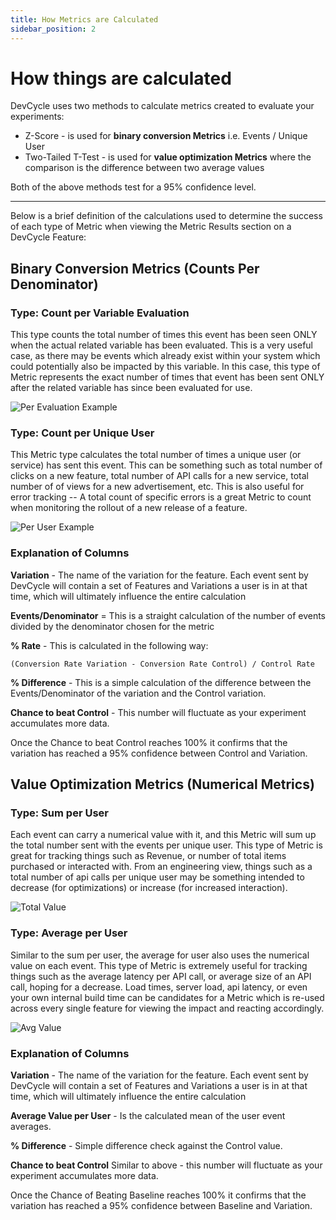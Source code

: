 ```yaml
---
title: How Metrics are Calculated
sidebar_position: 2
---
```


# How things are calculated

DevCycle uses two methods to calculate metrics created to evaluate your experiments:

- Z-Score - is used for **binary conversion Metrics** i.e. Events / Unique User
- Two-Tailed T-Test - is used for **value optimization Metrics** where the comparison is the difference between two average values

Both of the above methods test for a 95% confidence level.

---

Below is a brief definition of the calculations used to determine the success of each type of Metric when viewing the Metric Results section on a DevCycle Feature:

## Binary Conversion Metrics (Counts Per Denominator)

### Type: Count per Variable Evaluation

This type counts the total number of times this event has been seen ONLY when the actual related variable has been evaluated. This is a very useful case, as there may be events which already exist within your system which could potentially also be impacted by this variable. In this case, this type of Metric represents the exact number of times that event has been sent ONLY after the related variable has since been evaluated for use.

![Per Evaluation Example](/june-2022-per-evaluation-example.png)

### Type: Count per Unique User

This Metric type calculates the total number of times a unique user (or service) has sent this event. This can be something such as total number of clicks on a new feature, total number of API calls for a new service, total number of of views for a new advertisement, etc. This is also useful for error tracking -- A total count of specific errors is a great Metric to count when monitoring the rollout of a new release of a feature.

![Per User Example](/june-2022-per-user-example.png)

### Explanation of Columns

**Variation** - The name of the variation for the feature. Each event sent by DevCycle will contain a set of Features and Variations a user is in at that time, which will ultimately influence the entire calculation

**Events/Denominator** = This is a straight calculation of the number of events divided by the denominator chosen for the metric

**% Rate** - This is calculated in the following way:

`(Conversion Rate Variation - Conversion Rate Control) / Control Rate`

**% Difference** - This is a simple calculation of the difference between the Events/Denominator of the variation and the Control variation. 

**Chance to beat Control** - This number will fluctuate as your experiment accumulates more data.

Once the Chance to beat Control reaches 100% it confirms that the variation has reached a 95% confidence between Control and Variation.

## Value Optimization Metrics (Numerical Metrics)

### Type: Sum per User

Each event can carry a numerical value with it, and this Metric will sum up the total number sent with the events per unique user. This type of Metric is great for tracking things such as Revenue, or number of total items purchased or interacted with. From an engineering view, things such as a total number of api calls per unique user may be something intended to decrease (for optimizations) or increase (for increased interaction).

![Total Value](/june-2022-total-value-example.png)

### Type: Average per User

Similar to the sum per user, the average for user also uses the numerical value on each event. This type of Metric is extremely useful for tracking things such as the average latency per API call, or average size of an API call, hoping for a decrease. Load times, server load, api latency, or even your own internal build time can be candidates for a Metric which is re-used across every single feature for viewing the impact and reacting accordingly. 

![Avg Value](/june-2022-avg-value-example.png)

### Explanation of Columns

**Variation** - The name of the variation for the feature. Each event sent by DevCycle will contain a set of Features and Variations a user is in at that time, which will ultimately influence the entire calculation

**Average Value per User** - Is the calculated mean of the user event averages.

**% Difference** - Simple difference check against the Control value.

**Chance to beat Control** Similar to above - this number will fluctuate as your experiment accumulates more data.

Once the Chance of Beating Baseline reaches 100% it confirms that the variation has reached a 95% confidence between Baseline and Variation.
